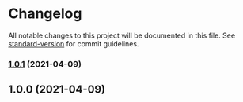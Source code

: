 # Changelog

All notable changes to this project will be documented in this file. See [standard-version](https://github.com/conventional-changelog/standard-version) for commit guidelines.

### [1.0.1](https://github.com/LGP21-LGP4/KyCON/compare/v1.0.0...v1.0.1) (2021-04-09)

## 1.0.0 (2021-04-09)
